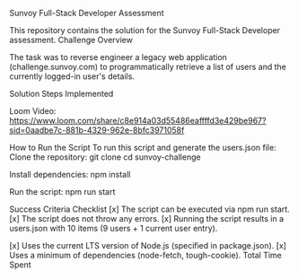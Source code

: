Sunvoy Full-Stack Developer Assessment

This repository contains the solution for the Sunvoy Full-Stack Developer assessment.
Challenge Overview

The task was to reverse engineer a legacy web application (challenge.sunvoy.com) to programmatically retrieve a list of users and the currently logged-in user's details.

Solution Steps Implemented

Loom Video: https://www.loom.com/share/c8e914a03d55486eaffffd3e429be967?sid=0aadbe7c-881b-4329-962e-8bfc3971058f


How to Run the Script
To run this script and generate the users.json file:
Clone the repository:
git clone <your-repository-link>
cd sunvoy-challenge


Install dependencies:
npm install

Run the script:
npm run start

Success Criteria Checklist
[x] The script can be executed via npm run start.
[x] The script does not throw any errors.
[x] Running the script results in a users.json with 10 items (9 users + 1 current user entry).

[x] Uses the current LTS version of Node.js (specified in package.json).
[x] Uses a minimum of dependencies (node-fetch, tough-cookie).
Total Time Spent
